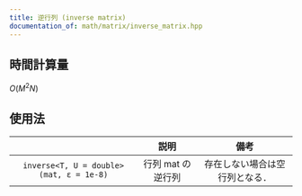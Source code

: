 ```yaml
---
title: 逆行列 (inverse matrix)
documentation_of: math/matrix/inverse_matrix.hpp
---
```



## 時間計算量

$O(M^2 N)$


## 使用法

||説明|備考|
|:--:|:--:|:--:|
|`inverse<T, U = double>(mat, ε = 1e-8)`|行列 $\mathrm{mat}$ の逆行列|存在しない場合は空行列となる．|
